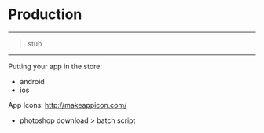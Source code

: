 # Production

---

> stub

---


Putting your app in the store:
- android
- ios

App Icons: http://makeappicon.com/

- photoshop download > batch script



